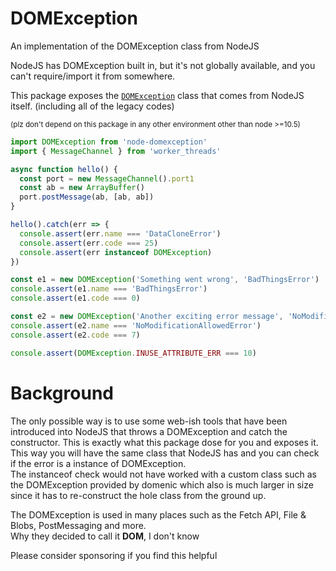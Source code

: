 # DOMException

An implementation of the DOMException class from NodeJS

NodeJS has DOMException built in, but it's not globally available, and you can't require/import it from somewhere.

This package exposes the [`DOMException`](https://developer.mozilla.org/en-US/docs/Web/API/DOMException) class that comes from NodeJS itself. (including all of the legacy codes)

<sub>(plz don't depend on this package in any other environment other than node >=10.5)</sub>

```js
import DOMException from 'node-domexception'
import { MessageChannel } from 'worker_threads'

async function hello() {
  const port = new MessageChannel().port1
  const ab = new ArrayBuffer()
  port.postMessage(ab, [ab, ab])
}

hello().catch(err => {
  console.assert(err.name === 'DataCloneError')
  console.assert(err.code === 25)
  console.assert(err instanceof DOMException)
})

const e1 = new DOMException('Something went wrong', 'BadThingsError')
console.assert(e1.name === 'BadThingsError')
console.assert(e1.code === 0)

const e2 = new DOMException('Another exciting error message', 'NoModificationAllowedError')
console.assert(e2.name === 'NoModificationAllowedError')
console.assert(e2.code === 7)

console.assert(DOMException.INUSE_ATTRIBUTE_ERR === 10)
```

# Background

The only possible way is to use some web-ish tools that have been introduced into NodeJS that throws a DOMException and catch the constructor. This is exactly what this package dose for you and exposes it.<br>
This way you will have the same class that NodeJS has and you can check if the error is a instance of DOMException.<br>
The instanceof check would not have worked with a custom class such as the DOMException provided by domenic which also is much larger in size since it has to re-construct the hole class from the ground up.

The DOMException is used in many places such as the Fetch API, File & Blobs, PostMessaging and more. <br>
Why they decided to call it **DOM**, I don't know

Please consider sponsoring if you find this helpful
